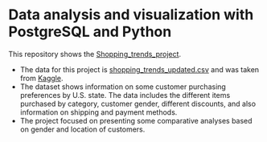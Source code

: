 # Data analysis and visualization with PostgreSQL and Python

This repository shows the [Shopping_trends_project](https://github.com/maryisabela15/Shopping_trends_project).

* The data for this project is [shopping_trends_updated.csv](https://github.com/maryisabela15/Shopping_trends_project/blob/main/shopping_trends.csv) and was taken from [Kaggle](https://www.kaggle.com/datasets/iamsouravbanerjee/customer-shopping-trends-dataset).
* The dataset shows information on some customer purchasing preferences by U.S. state. The data includes the different items purchased by category, customer gender, different discounts, and also information on shipping and payment methods.
* The project focused on presenting some comparative analyses based on gender and location of customers.
